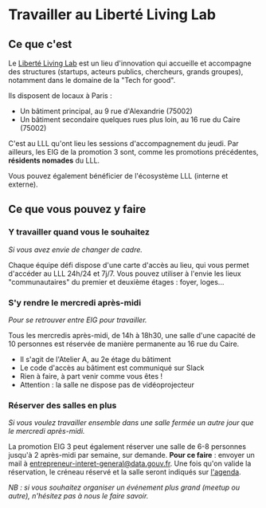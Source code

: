 # Travailler au Liberté Living Lab

## Ce que c'est 

Le [Liberté Living Lab](https://www.liberte.paris/liberte-living-lab) est un lieu d'innovation qui accueille et accompagne des structures (startups, acteurs publics, chercheurs, grands groupes), notamment dans le domaine de la "Tech for good".

Ils disposent de locaux à Paris :
* Un bâtiment principal, au 9 rue d'Alexandrie (75002)
* Un bâtiment secondaire quelques rues plus loin, au 16 rue du Caire (75002)

C'est au LLL qu'ont lieu les sessions d'accompagnement du jeudi. 
Par ailleurs, les EIG de la promotion 3 sont, comme les promotions précédentes, **résidents nomades** du LLL. 

Vous pouvez également bénéficier de l'écosystème LLL (interne et externe). 

## Ce que vous pouvez y faire

### Y travailler quand vous le souhaitez 
_Si vous avez envie de changer de cadre._

Chaque équipe défi dispose d'une carte d'accès au lieu, qui vous permet d'accéder au LLL 24h/24 et 7j/7. Vous pouvez utiliser à l'envie les lieux "communautaires" du premier et deuxième étages : foyer, loges...

### S'y rendre le mercredi après-midi
_Pour se retrouver entre EIG pour travailler._

Tous les mercredis après-midi, de 14h à 18h30, une salle d'une capacité de 10 personnes est réservée de manière permanente au 16 rue du Caire. 
* Il s'agit de l'Atelier A, au 2e étage du bâtiment
* Le code d'accès au bâtiment est communiqué sur Slack
* Rien à faire, à part venir comme vous êtes !
* Attention : la salle ne dispose pas de vidéoprojecteur

### Réserver des salles en plus
_Si vous voulez travailler ensemble dans une salle fermée un autre jour que le mercredi après-midi._

La promotion EIG 3 peut également réserver une salle de 6-8 personnes jusqu'à 2 après-midi par semaine, sur demande.
**Pour ce faire** : envoyer un mail à entrepreneur-interet-general@data.gouv.fr. Une fois qu'on valide la réservation, le créneau réservé et la salle seront indiqués sur [l'agenda](https://owncloud.data.gouv.fr/index.php/apps/calendar/p/3DAPQwCmengcPLdm/EIG-Promo-3). 

_NB : si vous souhaitez organiser un événement plus grand (meetup ou autre), n'hésitez pas à nous le faire savoir._
